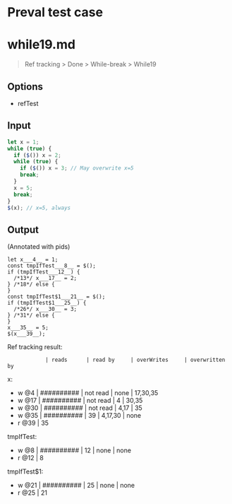 # Preval test case

# while19.md

> Ref tracking > Done > While-break > While19
>
>

## Options

- refTest

## Input

`````js filename=intro
let x = 1;
while (true) {
  if ($()) x = 2;
  while (true) {
    if ($()) x = 3; // May overwrite x=5
    break;
  }
  x = 5;
  break;
}
$(x); // x=5, always
`````

## Output

(Annotated with pids)

`````filename=intro
let x___4__ = 1;
const tmpIfTest___8__ = $();
if (tmpIfTest___12__) {
  /*13*/ x___17__ = 2;
} /*18*/ else {
}
const tmpIfTest$1___21__ = $();
if (tmpIfTest$1___25__) {
  /*26*/ x___30__ = 3;
} /*31*/ else {
}
x___35__ = 5;
$(x___39__);
`````

Ref tracking result:

                | reads      | read by     | overWrites     | overwritten by
x:
  - w @4       | ########## | not read    | none           | 17,30,35
  - w @17      | ########## | not read    | 4              | 30,35
  - w @30      | ########## | not read    | 4,17           | 35
  - w @35      | ########## | 39          | 4,17,30        | none
  - r @39      | 35

tmpIfTest:
  - w @8       | ########## | 12          | none           | none
  - r @12      | 8

tmpIfTest$1:
  - w @21       | ########## | 25          | none           | none
  - r @25       | 21
